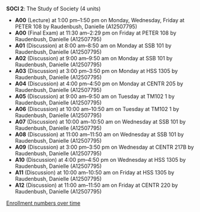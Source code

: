 **SOCI 2**: The Study of Society (4 units)

- **A00** (Lecture) at 1:00 pm–1:50 pm on Monday, Wednesday, Friday at PETER 108 by Raudenbush, Danielle (A12507795)
- **A00** (Final Exam) at 11:30 am–2:29 pm on Friday at PETER 108 by Raudenbush, Danielle (A12507795)
- **A01** (Discussion) at 8:00 am–8:50 am on Monday at SSB 101 by Raudenbush, Danielle (A12507795)
- **A02** (Discussion) at 9:00 am–9:50 am on Monday at SSB 101 by Raudenbush, Danielle (A12507795)
- **A03** (Discussion) at 3:00 pm–3:50 pm on Monday at HSS 1305 by Raudenbush, Danielle (A12507795)
- **A04** (Discussion) at 4:00 pm–4:50 pm on Monday at CENTR 205 by Raudenbush, Danielle (A12507795)
- **A05** (Discussion) at 9:00 am–9:50 am on Tuesday at TM102 1 by Raudenbush, Danielle (A12507795)
- **A06** (Discussion) at 10:00 am–10:50 am on Tuesday at TM102 1 by Raudenbush, Danielle (A12507795)
- **A07** (Discussion) at 10:00 am–10:50 am on Wednesday at SSB 101 by Raudenbush, Danielle (A12507795)
- **A08** (Discussion) at 11:00 am–11:50 am on Wednesday at SSB 101 by Raudenbush, Danielle (A12507795)
- **A09** (Discussion) at 3:00 pm–3:50 pm on Wednesday at CENTR 217B by Raudenbush, Danielle (A12507795)
- **A10** (Discussion) at 4:00 pm–4:50 pm on Wednesday at HSS 1305 by Raudenbush, Danielle (A12507795)
- **A11** (Discussion) at 10:00 am–10:50 am on Friday at HSS 1305 by Raudenbush, Danielle (A12507795)
- **A12** (Discussion) at 11:00 am–11:50 am on Friday at CENTR 220 by Raudenbush, Danielle (A12507795)

[Enrollment numbers over time](./SOCI2.tsv)
